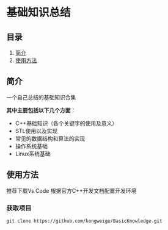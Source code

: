 # 基础知识总结

## 目录

1. [简介](#简介)
2. [使用方法](#使用方法)

## 简介

一个自己总结的基础知识合集

**其中主要包括以下几个方面**：

- C++基础知识（各个关键字的使用及意义）
- STL使用以及实现
- 常见的数据结构和算法的实现
- 操作系统基础
- Linux系统基础

## 使用方法

推荐下载Vs Code 根据官方C++开发文档配置开发环境

### 获取项目

```
git clone https://github.com/kongweige/BasicKnowledge.git
```

